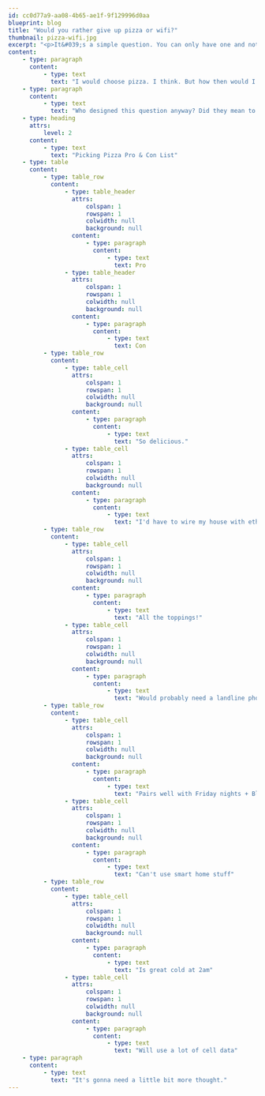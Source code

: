 ```yaml
---
id: cc0d77a9-aa08-4b65-ae1f-9f129996d0aa
blueprint: blog
title: "Would you rather give up pizza or wifi?"
thumbnail: pizza-wifi.jpg
excerpt: "<p>It&#039;s a simple question. You can only have one and not the other for the rest of your life.</p>"
content:
    - type: paragraph
      content:
          - type: text
            text: "I would choose pizza. I think. But how then would I stream Teenage Mutant Ninja Turtles? Perhaps a wired ethernet connection to my Apple TV would be an acceptable loophole."
    - type: paragraph
      content:
          - type: text
            text: "Who designed this question anyway? Did they mean to imply all internet, or just wireless internet? Wifi is definitely more convenient but I could probably survive just fine wiring my whole house with Cat5. Or Cat6. Or whatever the latest is, it's hard to know anymore."
    - type: heading
      attrs:
          level: 2
      content:
          - type: text
            text: "Picking Pizza Pro & Con List"
    - type: table
      content:
          - type: table_row
            content:
                - type: table_header
                  attrs:
                      colspan: 1
                      rowspan: 1
                      colwidth: null
                      background: null
                  content:
                      - type: paragraph
                        content:
                            - type: text
                              text: Pro
                - type: table_header
                  attrs:
                      colspan: 1
                      rowspan: 1
                      colwidth: null
                      background: null
                  content:
                      - type: paragraph
                        content:
                            - type: text
                              text: Con
          - type: table_row
            content:
                - type: table_cell
                  attrs:
                      colspan: 1
                      rowspan: 1
                      colwidth: null
                      background: null
                  content:
                      - type: paragraph
                        content:
                            - type: text
                              text: "So delicious."
                - type: table_cell
                  attrs:
                      colspan: 1
                      rowspan: 1
                      colwidth: null
                      background: null
                  content:
                      - type: paragraph
                        content:
                            - type: text
                              text: "I'd have to wire my house with ethernet"
          - type: table_row
            content:
                - type: table_cell
                  attrs:
                      colspan: 1
                      rowspan: 1
                      colwidth: null
                      background: null
                  content:
                      - type: paragraph
                        content:
                            - type: text
                              text: "All the toppings!"
                - type: table_cell
                  attrs:
                      colspan: 1
                      rowspan: 1
                      colwidth: null
                      background: null
                  content:
                      - type: paragraph
                        content:
                            - type: text
                              text: "Would probably need a landline phone"
          - type: table_row
            content:
                - type: table_cell
                  attrs:
                      colspan: 1
                      rowspan: 1
                      colwidth: null
                      background: null
                  content:
                      - type: paragraph
                        content:
                            - type: text
                              text: "Pairs well with Friday nights + Blockbuster Video"
                - type: table_cell
                  attrs:
                      colspan: 1
                      rowspan: 1
                      colwidth: null
                      background: null
                  content:
                      - type: paragraph
                        content:
                            - type: text
                              text: "Can't use smart home stuff"
          - type: table_row
            content:
                - type: table_cell
                  attrs:
                      colspan: 1
                      rowspan: 1
                      colwidth: null
                      background: null
                  content:
                      - type: paragraph
                        content:
                            - type: text
                              text: "Is great cold at 2am"
                - type: table_cell
                  attrs:
                      colspan: 1
                      rowspan: 1
                      colwidth: null
                      background: null
                  content:
                      - type: paragraph
                        content:
                            - type: text
                              text: "Will use a lot of cell data"
    - type: paragraph
      content:
          - type: text
            text: "It's gonna need a little bit more thought."
---
```

